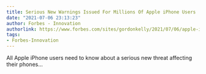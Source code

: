 ```yaml
---
title: Serious New Warnings Issued For Millions Of Apple iPhone Users
date: "2021-07-06 23:13:23"
author: Forbes - Innovation
authorlink: https://www.forbes.com/sites/gordonkelly/2021/07/06/apple-iphone-wifi-security-hack-ios-iphone-upgrade/
tags:
- Forbes-Innovation
---
```

All Apple iPhone users need to know about a serious new threat affecting their phones...